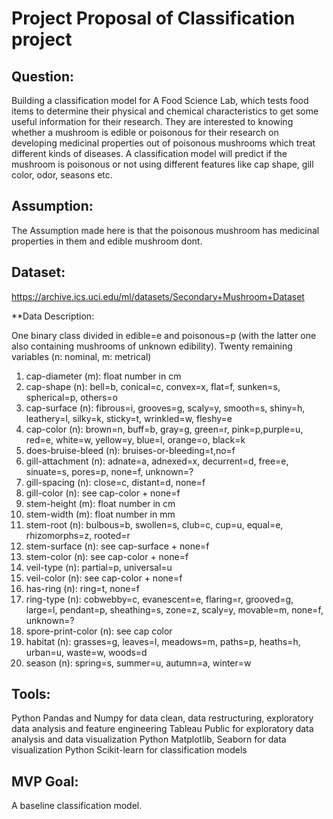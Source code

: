 # Project Proposal of Classification project

## Question:
Building a classification model for A Food Science Lab, which tests food items to determine their physical and chemical characteristics
to get some useful information for their research. They are interested to knowing whether a mushroom is edible or poisonous for their
research on developing medicinal properties out of poisonous mushrooms which treat different kinds of diseases. 
A classification model will predict if the mushroom is poisonous or not using different features like cap shape, gill color, odor, seasons etc. 


## Assumption:
The Assumption made here is that the poisonous mushroom has medicinal properties in them and edible mushroom dont.

## Dataset:

https://archive.ics.uci.edu/ml/datasets/Secondary+Mushroom+Dataset

**Data Description:

One binary class divided in edible=e and poisonous=p (with the latter one also containing mushrooms of unknown edibility). 
Twenty remaining variables (n: nominal, m: metrical) 
1. cap-diameter (m): float number in cm 
2. cap-shape (n): bell=b, conical=c, convex=x, flat=f, sunken=s, spherical=p, others=o 
3. cap-surface (n): fibrous=i, grooves=g, scaly=y, smooth=s, shiny=h, leathery=l, silky=k, sticky=t, wrinkled=w, fleshy=e 
4. cap-color (n): brown=n, buff=b, gray=g, green=r, pink=p,purple=u, red=e, white=w, yellow=y, blue=l, orange=o, black=k 
5. does-bruise-bleed (n): bruises-or-bleeding=t,no=f 
6. gill-attachment (n): adnate=a, adnexed=x, decurrent=d, free=e, sinuate=s, pores=p, none=f, unknown=? 
7. gill-spacing (n): close=c, distant=d, none=f 
8. gill-color (n): see cap-color + none=f 
9. stem-height (m): float number in cm 
10. stem-width (m): float number in mm 
11. stem-root (n): bulbous=b, swollen=s, club=c, cup=u, equal=e, rhizomorphs=z, rooted=r 
12. stem-surface (n): see cap-surface + none=f 
13. stem-color (n): see cap-color + none=f 
14. veil-type (n): partial=p, universal=u 
15. veil-color (n): see cap-color + none=f 
16. has-ring (n): ring=t, none=f 
17. ring-type (n): cobwebby=c, evanescent=e, flaring=r, grooved=g, large=l, pendant=p, sheathing=s, zone=z, scaly=y, movable=m, none=f, unknown=? 
18. spore-print-color (n): see cap color 
19. habitat (n): grasses=g, leaves=l, meadows=m, paths=p, heaths=h, urban=u, waste=w, woods=d 
20. season (n): spring=s, summer=u, autumn=a, winter=w

## Tools:

Python Pandas and Numpy for data clean, data restructuring, exploratory data analysis and feature engineering
Tableau Public for exploratory data analysis and data visualization
Python Matplotlib, Seaborn for data visualization
Python Scikit-learn for classification models

## MVP Goal:

A baseline classification model.


